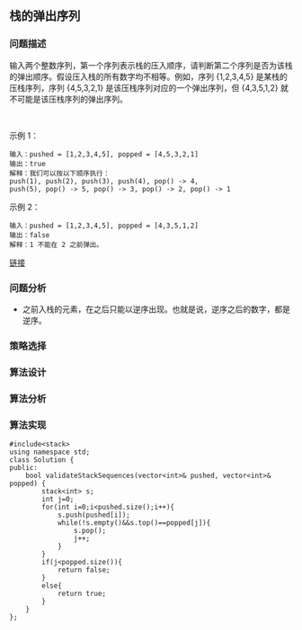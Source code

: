 ## 栈的弹出序列

### 问题描述
输入两个整数序列，第一个序列表示栈的压入顺序，请判断第二个序列是否为该栈的弹出顺序。假设压入栈的所有数字均不相等。例如，序列 {1,2,3,4,5} 是某栈的压栈序列，序列 {4,5,3,2,1} 是该压栈序列对应的一个弹出序列，但 {4,3,5,1,2} 就不可能是该压栈序列的弹出序列。

 

示例 1：
```
输入：pushed = [1,2,3,4,5], popped = [4,5,3,2,1]
输出：true
解释：我们可以按以下顺序执行：
push(1), push(2), push(3), push(4), pop() -> 4,
push(5), pop() -> 5, pop() -> 3, pop() -> 2, pop() -> 1
```

示例 2：
```
输入：pushed = [1,2,3,4,5], popped = [4,3,5,1,2]
输出：false
解释：1 不能在 2 之前弹出。
```
[链接](https://leetcode-cn.com/problems/zhan-de-ya-ru-dan-chu-xu-lie-lcof)

### 问题分析

* 之前入栈的元素，在之后只能以逆序出现。也就是说，逆序之后的数字，都是逆序。

### 策略选择


### 算法设计


### 算法分析

### 算法实现
```
#include<stack>
using namespace std;
class Solution {
public:
    bool validateStackSequences(vector<int>& pushed, vector<int>& popped) {
        stack<int> s;
        int j=0;
        for(int i=0;i<pushed.size();i++){
            s.push(pushed[i]);
            while(!s.empty()&&s.top()==popped[j]){
                s.pop();
                j++;
            }
        }
        if(j<popped.size()){
            return false;
        }
        else{
            return true;
        }
    }
};
```